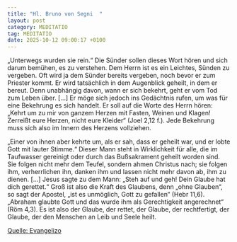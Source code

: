 ```yaml
---
title: "Hl. Bruno von Segni  "
layout: post
category: MEDITATIO
tag: MEDITATIO
date: 2025-10-12 09:00:17 +0100
---
```

 „Unterwegs wurden sie rein.“ Die Sünder sollen dieses Wort hören und sich darum bemühen, es zu verstehen. Dem Herrn ist es ein Leichtes, Sünden zu vergeben. Oft wird ja dem Sünder bereits vergeben, noch bevor er zum Priester kommt. Er wird tatsächlich in dem Augenblick geheilt, in dem er bereut.<!--more--> Denn unabhängig davon, wann er sich bekehrt, geht er vom Tod zum Leben über. [...] Er möge sich jedoch ins Gedächtnis rufen, um was für eine Bekehrung es sich handelt. Er soll auf die Worte des Herrn hören: „Kehrt um zu mir von ganzem Herzen mit Fasten, Weinen und Klagen! Zerreißt eure Herzen, nicht eure Kleider“ (Joel 2,12 f.). Jede Bekehrung muss sich also im Innern des Herzens vollziehen.
 
„Einer von ihnen aber kehrte um, als er sah, dass er geheilt war, und er lobte Gott mit lauter Stimme.“ Dieser Mann steht in Wirklichkeit für alle, die im Taufwasser gereinigt oder durch das Bußsakrament geheilt worden sind. Sie folgen nicht mehr dem Teufel, sondern ahmen Christus nach; sie folgen ihm, verherrlichen ihn, danken ihm und lassen nicht mehr davon ab, ihm zu dienen. [...] Jesus sagte zu dem Mann: „Steh auf und geh! Dein Glaube hat dich gerettet.“ Groß ist also die Kraft des Glaubens, denn „ohne Glauben“, so sagt der Apostel, „ist es unmöglich, Gott zu gefallen“ (Hebr 11,6). „Abraham glaubte Gott und das wurde ihm als Gerechtigkeit angerechnet“ (Röm 4,3). Es ist also der Glaube, der rettet, der Glaube, der rechtfertigt, der Glaube, der den Menschen an Leib und Seele heilt.
 
[Quelle: Evangelizo](https://evangeliumtagfuertag.org/DE/gospel)